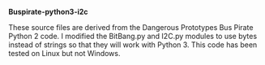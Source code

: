 
**Buspirate-python3-i2c**

These source files are derived from the Dangerous Prototypes Bus Pirate Python 2 code. I modified the BitBang.py
and I2C.py modules to use bytes instead of strings so that they will work with Python 3. This code has been tested
on Linux but not Windows.

